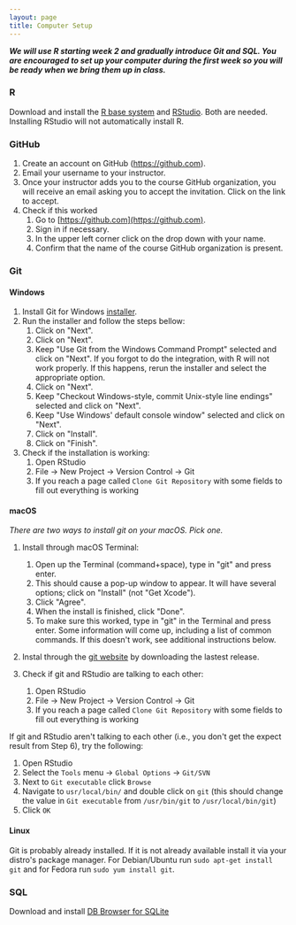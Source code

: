 ```yaml
---
layout: page
title: Computer Setup
---
```


***We will use R starting week 2 and gradually introduce Git and SQL. You are encouraged to set up your computer during the first week so you will be ready when we bring them up in class.***

### R

Download and install the [R base system](http://cran.rstudio.com/) and [RStudio](http://www.rstudio.com/products/rstudio/download/). Both are needed. Installing RStudio will not automatically install R.

### GitHub

1. Create an account on GitHub (https://github.com).
2. Email your username to your instructor.
3. Once your instructor adds you to the course GitHub organization, you will
   receive an email asking you to accept the invitation. Click on the link to accept.
4. Check if this worked
    1. Go to [https://github.com](https://github.com).
    2. Sign in if necessary.
    3. In the upper left corner click on the drop down with your name.
    4. Confirm that the name of the course GitHub organization is present.

### Git

#### Windows

1.  Install Git for Windows
    [installer](https://gitforwindows.org/).
2.  Run the installer and follow the steps bellow:
    1. Click on "Next".
    2. Click on "Next".
    3. Keep "Use Git from the Windows Command Prompt" selected and click on
       "Next". If you forgot to do the integration, with R will not work
       properly. If this happens, rerun the installer and select the appropriate
       option.
    4. Click on "Next".
    5. Keep "Checkout Windows-style, commit Unix-style line endings" selected and click on "Next".
    6. Keep "Use Windows' default console window" selected and click on "Next".
    7. Click on "Install".
    8. Click on "Finish".
3. Check if the installation is working:
    1. Open RStudio
    2. File -> New Project -> Version Control -> Git
    3. If you reach a page called `Clone Git Repository` with some fields to fill out everything is working

#### macOS 
*There are two ways to install git on your macOS. Pick one.*
1. Install through macOS Terminal:
    1. Open up the Terminal (command+space), type in "git" and press enter.
    2. This should cause a pop-up window to appear. It will have several options;
   click on "Install" (not "Get Xcode").
    3. Click "Agree".
    4. When the install is finished, click "Done".
    5. To make sure this worked, type in "git" in the Terminal and press enter. Some
   information will come up, including a list of common commands. If this
   doesn't work, see additional instructions below.
2. Instal through the [git website](https://git-scm.com/) by downloading the lastest release. 

3. Check if git and RStudio are talking to each other:
    1. Open RStudio
    2. File -> New Project -> Version Control -> Git
    3. If you reach a page called `Clone Git Repository` with some fields to
       fill out everything is working



If git and RStudio aren't talking to each other (i.e., you don't get the expect
result from Step 6), try the following:

1. Open RStudio
2. Select the `Tools` menu -> `Global Options` -> `Git/SVN`
3. Next to `Git executable` click `Browse`
4. Navigate to `usr/local/bin/` and double click on `git` (this should change
   the value in `Git executable` from `/usr/bin/git` to `/usr/local/bin/git`)
5. Click `OK`

#### Linux

Git is probably already installed. If it is not already available install it via
your distro's package manager. For Debian/Ubuntu run `sudo apt-get install git`
and for Fedora run `sudo yum install git`.

### SQL

Download and install [DB Browser for SQLite](http://sqlitebrowser.org/)

